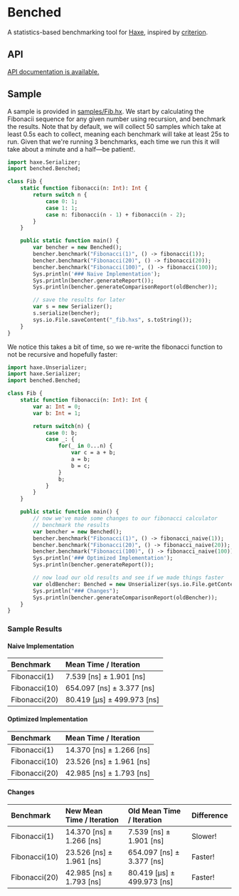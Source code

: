 # Benched

A statistics-based benchmarking tool for [Haxe](https://haxe.org/), inspired by [criterion](https://github.com/bheisler/criterion.rs).

## API

[API documentation is available.](https://hamaluik.github.com/benched/)

## Sample

A sample is provided in [samples/Fib.hx](samples/Fib.hx). We start by calculating
the Fibonacii sequence for any given number using recursion, and benchmark the results.
Note that by default, we will collect 50 samples which take at least 0.5s each to collect,
meaning each benchmark will take at least 25s to run. Given that we're running 3
benchmarks, each time we run this it will take about a minute and a half—be patient!.

```haxe
import haxe.Serializer;
import benched.Benched;

class Fib {
    static function fibonacci(n: Int): Int {
        return switch n {
            case 0: 1;
            case 1: 1;
            case n: fibonacci(n - 1) + fibonacci(n - 2);
        }
    }

    public static function main() {
        var bencher = new Benched();
        bencher.benchmark("Fibonacci(1)", () -> fibonacci(1));
        bencher.benchmark("Fibonacci(20)", () -> fibonacci(20));
        bencher.benchmark("Fibonacci(100)", () -> fibonacci(100));
        Sys.println('### Naive Implementation');
        Sys.println(bencher.generateReport());
        Sys.println(bencher.generateComparisonReport(oldBencher));

        // save the results for later
        var s = new Serializer();
        s.serialize(bencher);
        sys.io.File.saveContent("_fib.hxs", s.toString());
    }
}
```

We notice this takes a bit of time, so we re-write the fibonacci function to not
be recursive and hopefully faster:

```haxe
import haxe.Unserializer;
import haxe.Serializer;
import benched.Benched;

class Fib {
    static function fibonacci(n: Int): Int {
        var a: Int = 0;
        var b: Int = 1;

        return switch(n) {
            case 0: b;
            case _: {
                for(_ in 0...n) {
                    var c = a + b;
                    a = b;
                    b = c;
                }
                b;
            }
        }
    }

    public static function main() {
        // now we've made some changes to our fibonacci calculator
        // benchmark the results
        var bencher = new Benched();
        bencher.benchmark("Fibonacci(1)", () -> fibonacci_naive(1));
        bencher.benchmark("Fibonacci(20)", () -> fibonacci_naive(20));
        bencher.benchmark("Fibonacci(100)", () -> fibonacci_naive(100));
        Sys.println('### Optimized Implementation');
        Sys.println(bencher.generateReport());

        // now load our old results and see if we made things faster
        var oldBencher: Benched = new Unserializer(sys.io.File.getContent("_fib_naive.hxs")).unserialize();
        Sys.println("### Changes");
        Sys.println(bencher.generateComparisonReport(oldBencher));
    }
}
```

### Sample Results

#### Naive Implementation
| Benchmark     | Mean Time / Iteration      |
|:--------------|:---------------------------|
| Fibonacci(1)  | 7.539 [ns] ± 1.901 [ns]    |
| Fibonacci(10) | 654.097 [ns] ± 3.377 [ns]  |
| Fibonacci(20) | 80.419 [μs] ± 499.973 [ns] |

#### Optimized Implementation
| Benchmark     | Mean Time / Iteration    |
|:--------------|:-------------------------|
| Fibonacci(1)  | 14.370 [ns] ± 1.266 [ns] |
| Fibonacci(10) | 23.526 [ns] ± 1.961 [ns] |
| Fibonacci(20) | 42.985 [ns] ± 1.793 [ns] |

#### Changes
| Benchmark     | New Mean Time / Iteration | Old Mean Time / Iteration  | Difference |
|:--------------|:--------------------------|:---------------------------|:-----------|
| Fibonacci(1)  | 14.370 [ns] ± 1.266 [ns]  | 7.539 [ns] ± 1.901 [ns]    | Slower!    |
| Fibonacci(10) | 23.526 [ns] ± 1.961 [ns]  | 654.097 [ns] ± 3.377 [ns]  | Faster!    |
| Fibonacci(20) | 42.985 [ns] ± 1.793 [ns]  | 80.419 [μs] ± 499.973 [ns] | Faster!    |